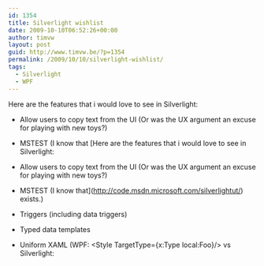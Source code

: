 ```yaml
---
id: 1354
title: Silverlight wishlist
date: 2009-10-10T06:52:26+00:00
author: timvw
layout: post
guid: http://www.timvw.be/?p=1354
permalink: /2009/10/10/silverlight-wishlist/
tags:
  - Silverlight
  - WPF
---
```

Here are the features that i would love to see in Silverlight:

  * Allow users to copy text from the UI (Or was the UX argument an excuse for playing with new toys?)
  * MSTEST (I know that [Here are the features that i would love to see in Silverlight:

  * Allow users to copy text from the UI (Or was the UX argument an excuse for playing with new toys?)
  * MSTEST (I know that](http://code.msdn.microsoft.com/silverlightut/) exists.)
  * Triggers (including data triggers)
  * Typed data templates
  * Uniform XAML (WPF: <Style TargetType={x:Type local:Foo}/> vs Silverlight: <Style TargetType={local:Foo}/>)
  * Uniform validation API (eg: Data Annotations has three flavors)
  * XAML with less namespaces (doesn't really matter if you're a designer only type)
  * Support for Desktop ('regular') .NET assemblies. As long as Desktop .NET assemblies are not supported, tools that automate the process of generating a 'shadow' .Silverlight project (eg: Prism has for each project a silverlight project that, ignoring the different assembly references, exists out of file references to the orginal project).
  * UniformGrid

Note: This list is not exhaustive and may change in the future.
